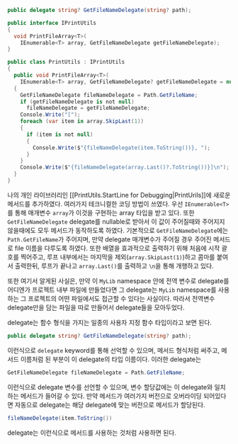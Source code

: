 ```csharp
public delegate string? GetFileNameDelegate(string? path); 

public interface IPrintUtils
{
  void PrintFileArray<T>(
    IEnumerable<T> array, GetFileNameDelegate getFileNameDelegate);
}

public class PrintUtils : IPrintUtils
{
  public void PrintFileArray<T>(
    IEnumerable<T> array, GetFileNameDelegate? getFileNameDelegate = null)
  {
    GetFileNameDelegate fileNameDelegate = Path.GetFileName;
    if (getFileNameDelegate is not null)
      fileNameDelegate = getFileNameDelegate;
    Console.Write("[");
    foreach (var item in array.SkipLast(1))
    {
      if (item is not null)
      {
        Console.Write($"{fileNameDelegate(item.ToString())}, ");
      }
    }
    Console.Write($"{fileNameDelegate(array.Last()?.ToString())}]\n");
  }
}
```
나의 개인 라이브러리인 [[PrintUtils.StartLine for Debugging|PrintUrils]]에 새로운 메서드를 추가하였다.
여러가지 테크니컬한 코딩 방법이 쓰였다. 우선 `IEnumerable<T>`를 통해 매개변수 `array`가 이것을 구현하는 array 타입을 받고 있다.
또한 `GetFileNameDelegate` delegate를 nullable로 받아서 이 값이 주어질때와 주어지지 않을때에도 모두 메서드가 동작하도록 하였다.
기본적으로 `GetFileNameDelegate`에는 `Path.GetFileName`가 주어지며, 만약 delegate 매개변수가 주어질 경우 주어진 메서드로 file 이름을 다루도록 하였다.
또한 배열을 효과적으로 출력하기 위해 처음에 시작 괄호를 찍어주고, 
루프 내부에서는 마지막을 제외(`array.SkipLast(1)`)하고 콤마를 붙여서 출력한뒤, 루프가 끝나고 `array.Last()`를 출력하고 `\n`을 통해 개행하고 있다.

또한 여기서 알게된 사실은, 만약 이 `MyLib` namespace 안에 전역 변수로 delegate를 어디엔가 프로젝트 내부 파일에 만들었다면 그 delegate는 `MyLib` namespace를 사용하는 그 프로젝트의 어떤 파일에서도 접근할 수 있다는 사실이다. 따라서 전역변수 delegate만을 담는 파일을 따로 만들어서 delegate들을 모아두었다.

delegate는 함수 형식을 가지는 일종의 사용자 지정 함수 타입이라고 보면 된다. 
```csharp
public delegate string? GetFileNameDelegate(string? path);
```
이런식으로 `delegate` keyword를 통해 선억할 수 있으며, 메서드 형식처럼 써주고, 메서드 이름처럼 된 부분이 이 delegate의 타입 이름이다. 
이러한 delegate는 
```csharp
GetFileNameDelegate fileNameDelegate = Path.GetFileName;
```
이런식으로 delegate 변수를 선언할 수 있으며, 변수 할당값에는 이 delegate와 일치하는 메서드가 들어갈 수 있다. 만약 메서드가 여러가지 버전으로 오버라이딩 되어있다면 자동으로 delegate는 해당 delegate에 맞는 버전으로 메서드가 할당된다.
```csharp
fileNameDelegate(item.ToString())
```
delegate는 이런식으로 메서드를 사용하는 것처럼 사용하면 된다. 